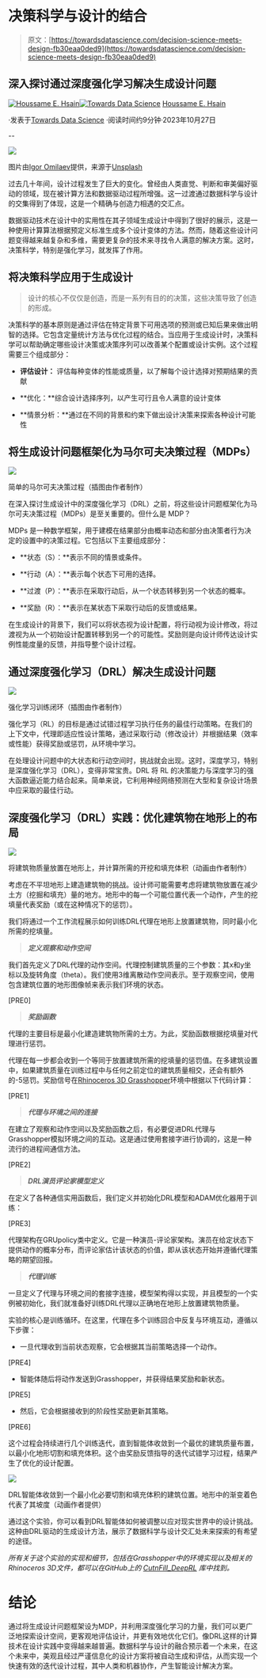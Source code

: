 # 决策科学与设计的结合

> 原文：[https://towardsdatascience.com/decision-science-meets-design-fb30eaa0ded9](https://towardsdatascience.com/decision-science-meets-design-fb30eaa0ded9)

## 深入探讨通过深度强化学习解决生成设计问题

[](https://houssameeddinehsain.medium.com/?source=post_page-----fb30eaa0ded9--------------------------------)[![Houssame E. Hsain](../Images/2f7295dfb473f66e419fabd32ab12ffa.png)](https://houssameeddinehsain.medium.com/?source=post_page-----fb30eaa0ded9--------------------------------)[](https://towardsdatascience.com/?source=post_page-----fb30eaa0ded9--------------------------------)[![Towards Data Science](../Images/a6ff2676ffcc0c7aad8aaf1d79379785.png)](https://towardsdatascience.com/?source=post_page-----fb30eaa0ded9--------------------------------) [Houssame E. Hsain](https://houssameeddinehsain.medium.com/?source=post_page-----fb30eaa0ded9--------------------------------)

·发表于[Towards Data Science](https://towardsdatascience.com/?source=post_page-----fb30eaa0ded9--------------------------------) ·阅读时间约9分钟·2023年10月27日

--

![](../Images/0d61041140cffb1f009f720dbad3a024.png)

图片由[Igor Omilaev](https://unsplash.com/@omilaev?utm_source=medium&utm_medium=referral)提供，来源于[Unsplash](https://unsplash.com/?utm_source=medium&utm_medium=referral)

过去几十年间，设计过程发生了巨大的变化。曾经由人类直觉、判断和审美偏好驱动的领域，现在被计算方法和数据驱动过程所增强。这一过渡通过数据科学与设计的交集得到了体现，这是一个精确与创造力相遇的交汇点。

数据驱动技术在设计中的实用性在其子领域生成设计中得到了很好的展示，这是一种使用计算算法根据预定义标准生成多个设计变体的方法。然而，随着这些设计问题变得越来越复杂和多维，需要更复杂的技术来寻找令人满意的解决方案。这时，决策科学，特别是强化学习，就发挥了作用。

## 将决策科学应用于生成设计

> 设计的核心不仅仅是创造，而是一系列有目的的决策，这些决策导致了创造的形成。

决策科学的基本原则是通过评估在特定背景下可用选项的预测或已知后果来做出明智的选择。它包含定量统计方法与优化过程的结合。当应用于生成设计时，决策科学可以帮助确定哪些设计决策或决策序列可以改善某个配置或设计实例。这个过程需要三个组成部分：

+   **评估设计：** 评估每种变体的性能或质量，以了解每个设计选择对预期结果的贡献

+   **优化：**综合设计选择序列，以产生可行且令人满意的设计变体

+   **情景分析：**通过在不同的背景和约束下做出设计决策来探索各种设计可能性

## 将生成设计问题框架化为马尔可夫决策过程（MDPs）

![](../Images/82d388b8a96fd57365c57bfd3041e40e.png)

简单的马尔可夫决策过程（插图由作者制作）

在深入探讨生成设计中的深度强化学习（DRL）之前，将这些设计问题框架化为马尔可夫决策过程（MDPs）是至关重要的。但什么是 MDP？

MDPs 是一种数学框架，用于建模在结果部分由概率动态和部分由决策者行为决定的设置中的决策过程。它包括以下主要组成部分：

+   **状态（S）：**表示不同的情景或条件。

+   **行动（A）：**表示每个状态下可用的选择。

+   **过渡（P）：**表示在采取行动后，从一个状态转移到另一个状态的概率。

+   **奖励（R）：**表示在某状态下采取行动后的反馈或结果。

在生成设计的背景下，我们可以将状态视为设计配置，将行动视为设计修改，将过渡视为从一个初始设计配置转移到另一个的可能性。奖励则是向设计师传达设计实例性能度量的反馈，并指导整个设计过程。

## 通过深度强化学习（DRL）解决生成设计问题

![](../Images/fafd35d14026f963d15ef5f8b192abd6.png)

强化学习训练闭环（插图由作者制作）

强化学习（RL）的目标是通过试错过程学习执行任务的最佳行动策略。在我们的上下文中，代理即适应性设计策略，通过采取行动（修改设计）并根据结果（效率或性能）获得奖励或惩罚，从环境中学习。

在处理设计问题中的大状态和行动空间时，挑战就会出现。这时，深度学习，特别是深度强化学习（DRL），变得非常宝贵。DRL 将 RL 的决策能力与深度学习的强大函数逼近能力结合起来。简单来说，它利用神经网络预测在大型和复杂设计场景中应采取的最佳行动。

## 深度强化学习（DRL）实践：优化建筑物在地形上的布局

![](../Images/93fcbaaf2d5ae4ac2dc9a7ba36078ebe.png)

将建筑物质量放置在地形上，并计算所需的开挖和填充体积（动画由作者制作）

考虑在不平坦地形上建造建筑物的挑战。设计师可能需要考虑将建筑物放置在减少土方（挖掘和填充）量的地方。地形中的每一个可能位置代表一个动作，产生的挖填量代表奖励（或在这种情况下的惩罚）。

我们将通过一个工作流程展示如何训练DRL代理在地形上放置建筑物，同时最小化所需的挖填量。

> ***定义观察和动作空间***

我们首先定义了DRL代理的动作空间。代理控制建筑质量的三个参数：其x和y坐标以及旋转角度（theta）。我们使用3维离散动作空间表示。至于观察空间，使用包含建筑位置的地形图像帧来表示我们环境的状态。

[PRE0]

> ***奖励函数***

代理的主要目标是最小化建造建筑物所需的土方。为此，奖励函数根据挖填量对代理进行惩罚。

代理在每一步都会收到一个等同于放置建筑所需的挖填量的惩罚值。在多建筑设置中，如果建筑质量在训练过程中与任何之前定位的建筑质量相交，还会有额外的-5惩罚。奖励信号在[Rhinoceros 3D Grasshopper](https://en.wikipedia.org/wiki/Grasshopper_3D)环境中根据以下代码计算：

[PRE1]

> ***代理与环境之间的连接***

在建立了观察和动作空间以及奖励函数之后，有必要促进DRL代理与Grasshopper模拟环境之间的互动。这是通过使用套接字进行协调的，这是一种流行的进程间通信方法。

[PRE2]

> ***DRL演员评论家模型定义***

在定义了各种通信实用函数后，我们定义并初始化DRL模型和ADAM优化器用于训练：

[PRE3]

代理架构在GRUpolicy类中定义。它是一种演员-评论家架构。演员在给定状态下提供动作的概率分布，而评论家估计该状态的价值，即从该状态开始并遵循代理策略的期望回报。

> ***代理训练***

一旦定义了代理与环境之间的套接字连接，模型架构得以实现，并且模型的一个实例被初始化，我们就准备好训练DRL代理以正确地在地形上放置建筑物质量。

实验的核心是训练循环。在这里，代理在多个训练回合中反复与环境互动，遵循以下步骤：

+   一旦代理收到当前状态观察，它会根据其当前策略选择一个动作。

[PRE4]

+   智能体随后将动作发送到Grasshopper，并获得结果奖励和新状态。

[PRE5]

+   然后，它会根据接收到的阶段性奖励更新其策略。

[PRE6]

这个过程会持续进行几个训练迭代，直到智能体收敛到一个最优的建筑质量布置，以最小化地形切割和填充体积。这个由奖励反馈指导的迭代试错学习过程，结果产生了优化的设计配置。

![](../Images/464ffcb7261b0fa82b7ddcabbd266cfe.png)

DRL智能体收敛到一个最小化必要切割和填充体积的建筑位置。地形中的渐变着色代表了其坡度（动画作者提供）

通过这个实验，你可以看到DRL智能体如何被调整以应对现实世界中的设计挑战。这种由DRL驱动的生成设计方法，展示了数据科学与设计交汇处未来探索的有希望的途径。

*所有关于这个实验的实现和细节，包括在Grasshopper中的环境实现以及相关的Rhinoceros 3D文件，都可以在GitHub上的* [*CutnFill_DeepRL*](https://github.com/houssameehsain/CutnFill_DeepRL) *库中找到。*

# 结论

通过将生成设计问题框架设为MDP，并利用深度强化学习的力量，我们可以更广泛地探索设计空间，更客观地评估设计，并更有效地优化它们。像DRL这样的计算技术在设计实践中变得越来越普遍。数据科学与设计的融合预示着一个未来，在这个未来中，美观且经过严谨信息化的设计方案将被自动生成和评估，从而实现一个快速有效的迭代设计过程，其中人类和机器协作，产生智能设计解决方案。
